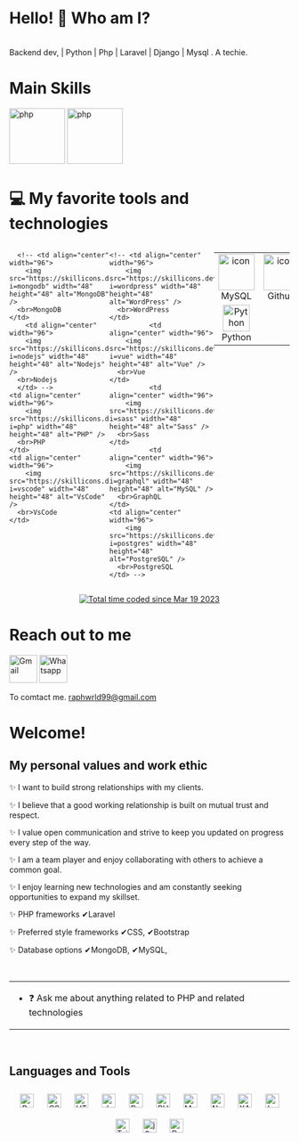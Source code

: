 <!--suppress HtmlDeprecatedAttribute -->
# Hello! 👋 Who am I? #
<div>
<br/> Backend dev,  | Python | Php | Laravel | Django |  Mysql . A techie.<br/>


</div>

# Main Skills #

<a href="https://www.php.net/manual/en/index.php"><img src="https://skillicons.dev/icons?i=php" alt="php" height="100" title="PHP documentation"></a>
<a href="https://laravel.com/"><img src="https://skillicons.dev/icons?i=laravel" alt="php" height="100" title="Laravel documentation"></a>



# 💻 My favorite tools and technologies
<div style="display: flex; align-items: flex-start; align: center">
<table align="center">
  <tr>
    <td align="center" width="96">
        <img src="https://techstack-generator.vercel.app/mysql-icon.svg" alt="icon" width="65" height="65" />
      <br>MySQL
    </td>
    <!-- <td align="center" width="96">
        <img src="https://techstack-generator.vercel.app/ts-icon.svg" alt="icon" width="65" height="65" />
      <br>TypeScript
    </td> -->
    <td align="center" width="96">
        <img src="https://techstack-generator.vercel.app/github-icon.svg" alt="icon" width="65" height="65" />
      <br>Github
    </td>
    <td align="center" width="96"> 
        <img src="https://user-images.githubusercontent.com/25181517/192108372-f71d70ac-7ae6-4c0d-8395-51d8870c2ef0.png" width="48" height="48" alt="Git" />
      <br>Git
    </td>
    <td align="center"  width="96">
        <img src="https://skillicons.dev/icons?i=laravel" width="48" height="48" alt="Laravel" />
      <br>Laravel
    </td>
    <td align="center"  width="96">
        <img src="https://skillicons.dev/icons?i=html" width="48" height="48" alt="HTML5" />
      <br>HTML5
    </td>
    <td align="center" width="96">
        <img src="https://skillicons.dev/icons?i=css" width="48" height="48" alt="css" />
      <br>CSS
    </td>
    <td align="center"  width="96">
        <img src="https://skillicons.dev/icons?i=bootstrap" width="48" height="48" alt="bootstrap" />
      <br>Bootstrap
    </td>
  </tr>
 <tr>
   <td align="center" width="96">
  <img src="https://skillicons.dev/icons?i=python" width="48" height="48" alt="Python" />
  <br>Python
</td>

      <!-- <td align="center" width="96">
        <img src="https://skillicons.dev/icons?i=mongodb" width="48" height="48" alt="MongoDB" />
      <br>MongoDB
    </td>
        <td align="center" width="96">
        <img src="https://skillicons.dev/icons?i=nodejs" width="48" height="48" alt="Nodejs" />
      <br>Nodejs
      </td> -->
    <td align="center" width="96">
        <img src="https://skillicons.dev/icons?i=php" width="48" height="48" alt="PHP" />
      <br>PHP
    </td>
    <td align="center" width="96">
        <img src="https://skillicons.dev/icons?i=vscode" width="48" height="48" alt="VsCode" />
      <br>VsCode
    </td>
<!--     <td align="center" width="96">
        <img src="https://skillicons.dev/icons?i=flutter" width="48" height="48" alt="Flutter" />
      <br>Flutter
    </td>
    <td align="center" width="96">
        <img src="https://skillicons.dev/icons?i=dart" width="48" height="48" alt="VsCode" />
      <br>Dart
    </td> -->
    <!-- <td align="center" width="96">
        <img src="https://skillicons.dev/icons?i=wordpress" width="48" height="48" alt="WordPress" />
      <br>WordPress
    </td>
              <td align="center" width="96">
        <img src="https://skillicons.dev/icons?i=vue" width="48" height="48" alt="Vue" />
      <br>Vue
    </td>
              <td align="center" width="96">
        <img src="https://skillicons.dev/icons?i=sass" width="48" height="48" alt="Sass" />
      <br>Sass
    </td>
              <td align="center" width="96">
        <img src="https://skillicons.dev/icons?i=graphql" width="48" height="48" alt="MySQL" />
      <br>GraphQL
    </td>
    <td align="center" width="96">
        <img src="https://skillicons.dev/icons?i=postgres" width="48" height="48" alt="PostgreSQL" />
      <br>PostgreSQL
    </td> -->
 </tr>
</table>
<br><br>


</div>


<p align="center">


<!--<<a href="https://github.com/paulexmaze99?tab=repositories"><img src="https://github-readme-stats-one-bice.vercel.app/api?username=projecthanif&theme=gotham&show_icons=true&count_private=true&hide_border=true&role=OWNER,ORGANIZATION_MEMBER,COLLABORATOR"  width="48%" alt="@projecthanif's github-readme-stats"/></a>
a href="https://github.com/projecthanif?tab=stars"><img src="https://github-readme-streak-stats.herokuapp.com?user=projecthanif&theme=gotham&hide_border=true&date_format=M%20j%5B%2C%20Y%5D"  width="48%" alt="@project's github-readme-streak-stats"/></a>'

</p>


<a href="https://rextester.com/l/kotlin_online_compiler"><img src="./assets/colored.png"  width="100%" alt="kotlin_online_compiler"/></a>


<!-- activity graph heroku-app start 
<p align="center">
    <a href="https://wakatime.com/@projecthanif">
        <img src="https://github-readme-activity-graph.vercel.app/graph?username=projecthanif&theme=react-dark&hide_border=true&hide_title=false&area=true&custom_title=Total%20contribution%20graph%20in%20all%20repo" width="95%" alt="activity graph">
    </a> 
</p>
<!-- activity graph heroku-app end 


<p align="center">
<a href="https://wakatime.com/@5e66adea-1a76-45bf-b6f0-86e40f704acd"><img src="https://github-readme-stats.vercel.app/api/wakatime?username=projecthanif&theme=gotham&hide_border=true&layout=compact&hide_title=true&langs_count=14&range=all_time"  width="58%" alt="https://wakatime.com/dashboard"/></a>
<a href="https://github.com/projecthanif?tab=achievements"><img src="https://github-profile-trophy.vercel.app/?username=projecthanif&theme=onestar&no-frame=true&column=3&row=2"  width="38%" alt="@Goblin's trophy stats"/></a>
</p> -->


<!--<a href="https://rextester.com/l/python3_online_compiler"><img src="./assets/colored.png"  width="100%" alt="python3_online_compiler"/></a>-->


<p align="center">
<a href="https://wakatime.com/@5e66adea-1a76-45bf-b6f0-86e40f704acd"><img src="https://wakatime.com/badge/user/018b247d-88dc-4ff4-aed9-f819ef46daf7.svg" alt="Total time coded since  Mar 19 2023" /></a>
<!--<a href="https://github.com/projecthanif?tab=following"><img src="https://img.shields.io/github/stars/projecthanif?affiliations=OWNER%2CCOLLABORATOR%2CORGANIZATION_MEMBER&label=Total%20user%20stars%20in%20all%20repo&logoColor=red&style=social" alt="GitHub User's stars"></a>
<a href="https://github.com/projecthanif?tab=followers"><img src="https://img.shields.io/github/followers/projecthanif?&logoColor=red&style=social" alt="GitHub followers"></a>-->
</p>


<!--<p align="center">
<a href="https://gist.github.com/projecthanif"><img src="https://profile-counter.glitch.me/{projecthanif}/count.svg" alt="projecthanif :: Visitor's Count" /></a>
</p>

<img src="https://github.com/projecthanif/projecthanif/blob/main/assets/github-user-contribution.svg" alt="e" style="max-width: 100%;">-->

# Reach out to me #
<a href="mailto:paulokolie99@gmail.com"><img src="./assets/gmail.png" alt="Gmail" height="50" title="Send mail"></a>
<a href="https://wa.me/+2349033478955"><img src="./assets/whatsapp.jpeg" alt="Whatsapp" height="50" title="Send message"></a>

<!-- Please visit https://patience.onrender.com/ -->

To comtact me.
raphwrld99@gmail.com

# Welcome!
   



## My personal values and work ethic
✨ I want to build strong relationships with my clients.

✨ I believe that a good working relationship is built on mutual trust and respect.

✨ I value open communication and strive to keep you updated on progress every step of the way.

✨ I am a team player and enjoy collaborating with others to achieve a common goal.

✨ I enjoy learning new technologies and am constantly seeking opportunities to expand my skillset.

✨ PHP frameworks ✔Laravel

<!-- ✨ Preferred JS frameworks   ✔TypeScript, ✔Next.js, Nuxt.js, ✔React.js, ✔Vue.js -->
         
✨ Preferred style frameworks    ✔CSS, ✔Bootstrap
         
✨ Database options   ✔MongoDB, ✔MySQL,
 
        


<br/>  


<table><tr><td valign="top" width="100%">

  

<!-- - 🌱 I’m currently building a task- list app with Laravel.  -->
  

- ❓ Ask me about anything related to PHP and related  technologies
  
<!-- - ⚡ Fun fact: I keep night shift swithed on at all times    -->


</td></tr></table>  

<br/>  


## Languages and Tools  
<div align="center">  
<a href="https://getbootstrap.com/docs/3.4/javascript/" target="_blank"><img style="margin: 10px" src="https://profilinator.rishav.dev/skills-assets/bootstrap-plain.svg" alt="Bootstrap" height="25" /></a>  
<a href="https://www.w3schools.com/css/" target="_blank"><img style="margin: 10px" src="https://profilinator.rishav.dev/skills-assets/css3-original-wordmark.svg" alt="CSS3" height="25" /></a>  
<a href="https://en.wikipedia.org/wiki/HTML5" target="_blank"><img style="margin: 10px" src="https://profilinator.rishav.dev/skills-assets/html5-original-wordmark.svg" alt="HTML5" height="25" /></a>  
<a href="https://www.javascript.com/" target="_blank"><img style="margin: 10px" src="https://profilinator.rishav.dev/skills-assets/javascript-original.svg" alt="JavaScript" height="25" /></a>  
<a href="https://www.docker.com/" target="_blank"><img style="margin: 10px" src="https://profilinator.rishav.dev/skills-assets/docker-original-wordmark.svg" alt="Docker" height="25" /></a>  
<a href="https://www.php.net/" target="_blank"><img style="margin: 10px" src="https://profilinator.rishav.dev/skills-assets/php-original.svg" alt="PHP" height="25" /></a>  
<a href="https://www.mysql.com/" target="_blank"><img style="margin: 10px" src="https://profilinator.rishav.dev/skills-assets/mysql-original-wordmark.svg" alt="MySQL" height="25" /></a>  
<a href="https://www.nginx.com/" target="_blank"><img style="margin: 10px" src="https://profilinator.rishav.dev/skills-assets/nginx-original.svg" alt="Nginx" height="25" /></a>  
<!--<a href="https://www.gnu.org/software/bash/" target="_blank"><img style="margin: 10px" src="https://profilinator.rishav.dev/skills-assets/gnu_bash-icon.svg" alt="Bash" height="25" /></a>-->
<a href="https://www.apachefriends.org/" target="_blank"><img style="margin: 10px" src="https://profilinator.rishav.dev/skills-assets/xampp.png" alt="XAMPP" height="25" /></a>    
<!--<a href="https://www.linux.org/" target="_blank"><img style="margin: 10px" src="https://profilinator.rishav.dev/skills-assets/linux-original.svg" alt="Linux" height="25" /></a> 
<a href="https://github.com/" target="_blank"><img style="margin: 10px" src="https://profilinator.rishav.dev/skills-assets/git-scm-icon.svg" alt="Git" height="25" /></a>-->
<a href="https://laravel.com/" target="_blank"><img style="margin: 10px" src="https://profilinator.rishav.dev/skills-assets/laravel-plain-wordmark.svg" alt="Laravel" height="25" /></a>  
<a href="https://www.tailwindcss.com/" target="_blank"><img style="margin: 10px" src="https://profilinator.rishav.dev/skills-assets/tailwindcss.svg" alt="Tailwind CSS" height="25" /></a>  
<a href="https://jquery.com/" target="_blank"><img style="margin: 10px" src="https://profilinator.rishav.dev/skills-assets/jquery.png" alt="jQuery" height="25" /></a>  
<a href="https://dart.dev/" target="_blank"><img style="margin: 10px" src="https://profilinator.rishav.dev/skills-assets/dartlang-icon.svg" alt="Dart" height="25" /></a>  
<!--<a href="https://flutter.dev/" target="_blank"><img style="margin: 10px" src="https://profilinator.rishav.dev/skills-assets/flutterio-icon.svg" alt="flutter" height="25" /></a>-->  
<!-- <a href="https://sass-lang.com/" target="_blank"><img style="margin: 10px" src="https://profilinator.rishav.dev/skills-assets/sass-original.svg" alt="Sass" height="25" /></a>   -->
<!-- <a href="https://expressjs.com/" target="_blank"><img style="margin: 10px" src="https://profilinator.rishav.dev/skills-assets/express-original-wordmark.svg" alt="Express.js" height="25" /></a>   -->
<!-- <a href="https://reactjs.org/" target="_blank"><img style="margin: 10px" src="https://profilinator.rishav.dev/skills-assets/react-original-wordmark.svg" alt="React" height="25" /></a>   -->
<!-- <a href="https://firebase.google.com/" target="_blank"><img style="margin: 10px" src="https://profilinator.rishav.dev/skills-assets/firebase.png" alt="Firebase" height="25" /></a>   -->
<!-- <a href="https://www.typescriptlang.org/" target="_blank"><img style="margin: 10px" src="https://profilinator.rishav.dev/skills-assets/typescript-original.svg" alt="TypeScript" height="25" /></a>   -->
<!-- <a href="https://www.mongodb.com/" target="_blank"><img style="margin: 10px" src="https://profilinator.rishav.dev/skills-assets/mongodb-original-wordmark.svg" alt="MongoDB" height="25" /></a>   -->
<!-- <a href="https://wordpress.com/" target="_blank"><img style="margin: 10px" src="https://profilinator.rishav.dev/skills-assets/wordpress.png" alt="WordPress" height="25" /></a>  
<a href="https://graphql.org/" target="_blank"><img style="margin: 10px" src="https://profilinator.rishav.dev/skills-assets/graphql.png" alt="GraphQL" height="25" /></a>   -->
<!-- <a href="https://cloud.google.com/" target="_blank"><img style="margin: 10px" src="https://profilinator.rishav.dev/skills-assets/google_cloud-icon.svg" alt="GCP" height="25" /></a>   -->
<!-- <a href="https://redis.io/" target="_blank"><img style="margin: 10px" src="https://profilinator.rishav.dev/skills-assets/redis-original-wordmark.svg" alt="Redis" height="25" /></a>   -->
<!-- <a href="https://redux.js.org/" target="_blank"><img style="margin: 10px" src="https://profilinator.rishav.dev/skills-assets/redux-original.svg" alt="Redux" height="25" /></a>   -->
<!-- <a href="https://mariadb.org/" target="_blank"><img style="margin: 10px" src="https://profilinator.rishav.dev/skills-assets/mariadb.png" alt="Maria DB" height="25" /></a>   -->
<!-- <a href="https://vuejs.org/" target="_blank"><img style="margin: 10px" src="https://profilinator.rishav.dev/skills-assets/vuejs-original-wordmark.svg" alt="Vue.js" height="25" /></a>   -->
<!-- <a href="https://codeigniter.com/" target="_blank"><img style="margin: 10px" src="https://profilinator.rishav.dev/skills-assets/codeigniter.svg" alt="CodeIgniter" height="25" /></a>   -->
<!-- <a href="https://www.postgresql.org/" target="_blank"><img style="margin: 10px" src="https://profilinator.rishav.dev/skills-assets/postgresql-original-wordmark.svg" alt="PostgreSQL" height="25" /></a>   -->
<!-- <a href="https://nextjs.org/" target="_blank"><img style="margin: 10px" src="https://profilinator.rishav.dev/skills-assets/nextjs.png" alt="NextJS" height="25" /></a>   -->
<!-- <a href="https://www.figma.com/" target="_blank"><img style="margin: 10px" src="https://profilinator.rishav.dev/skills-assets/figma-icon.svg" alt="Figma" height="25" /></a>   -->
<!-- <a href="https://about.gitlab.com/" target="_blank"><img style="margin: 10px" src="https://profilinator.rishav.dev/skills-assets/gitlab.svg" alt="GitLab" height="25" /></a>   -->

<br/>  
<!-- # Do you want to see my past work?
## Trademarktoday Business Website
<a href="https://github.com/projecthanif/trademarktoday-nextjs" target="_blank">![Trademarktoday](https://github.com/LouisWinkler/trademarktoday-nextjs/blob/master/public/01.png?raw=true)</a>
<a href="https://github.com/projecthanif/trademarktoday-nextjs" target="_blank">![Trademarktoday](https://github.com/LouisWinkler/trademarktoday-nextjs/blob/master/public/02.png?raw=true)</a>
## InvestFarmLand Business Website
<a href="https://github.com/projecthanif/invest-farm" target="_blank">![InvestFarm](https://github.com/projecthanif/invest-farm/blob/master/public/logo1.png?raw=true)</a>
<a href="https://github.com/projecthanif/invest-farm" target="_blank">![InvestFarm](https://github.com/projecthanif/invest-farm/blob/master/public/logo2.png?raw=true)</a>
## Google Map API Delivery Site
<a href="https://github.com/projecthanif/Google-Map-API" target="_blank">![GoogleMapAPI](https://github.com/StevenHocking/Google-Map-API/blob/master/refs/Frontend-1.png?raw=true)</a>
<a href="https://github.com/projecthanif/Google-Map-API" target="_blank">![GoogleMapAPI](https://github.com/StevenHocking/Google-Map-API/blob/master/refs/Frontend-2.png?raw=true)</a>
## Social Media Posting Website like Twitter
<a href="https://github.com/projecthanif/dynamic-post-nextjs" target="_blank"> ![DynamicPostNextJs](https://github-production-user-asset-6210df.s3.amazonaws.com/132613676/261828317-621bc937-a2a7-461c-aa42-e59d0a60839f.png)</a>
<a href="https://github.com/projecthanif/dynamic-post-nextjs" target="_blank"> ![DynamicPostNextJs](https://github-production-user-asset-6210df.s3.amazonaws.com/132613676/261828265-89363f4b-19b1-484d-b597-961bcc14efdf.png)</a>
<a href="https://github.com/projecthanif/dynamic-post-nextjs" target="_blank">![DynamicPostNextJs](https://user-images.githubusercontent.com/132613676/260521935-fb82809d-2a4d-4d7c-92cb-ae338b260544.png?raw=true)</a>
## Freelancer Account Creating Bot
<a href="https://github.com/projecthanif/freelancer-create-account-bot" target="_blank">![FreelancerCreateAccountBot](https://user-images.githubusercontent.com/132613676/261790892-e62c9b6b-4b1f-491d-b894-201263ffd8a0.gif?raw=true)</a> -->
